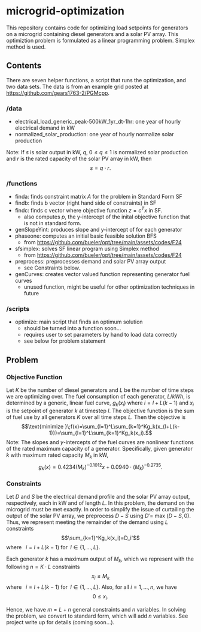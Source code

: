 # microgrid-optimization
This repository contains code for optimizing load setpoints for generators on a microgrid containing diesel generators and a solar PV array. This optimiztion problem is formulated as a linear programming problem. Simplex method is used. 

## Contents
There are seven helper functions, a script that runs the optimization, and two data sets. The data is from an example grid posted at https://github.com/gears1763-2/PGMcpp.
### /data
- electrical_load_generic_peak-500kW_1yr_dt-1hr: one year of hourly electrical demand in kW
- normalized_solar_production: one year of hourly normalize solar production

Note: If $s$ is solar output in kW, $q$, $0\le q\le 1$ is normalized solar production and $r$ is the rated capacity of the solar PV array in kW, then $$s = q\cdot r.$$
### /functions
- finda: finds constraint matrix $A$ for the problem in Standard Form SF
- findb: finds b vector (right hand side of constraints) in SF
- findc: finds c vector where objective function $z= c^Tx$ in SF. 
    - also computes $p$, the y-intercept of the inital objective function that is not in standard form.
- genSlopeYint: produces slope and y-intercept of for each generator
- phaseone: computes an initial basic feasible solution BFS 
    - from https://github.com/bueler/opt/tree/main/assets/codes/F24
- sfsimplex: solves SF linear program using Simplex method 
    - from https://github.com/bueler/opt/tree/main/assets/codes/F24
- preprocess: preprocesses demand and solar PV array output
    - see Constraints below. 
- genCurves: creates vector valued function representing generator fuel curves
    - unused function, might be useful for other optimization techniques in future
### /scripts
- optimize: main script that finds an optimum solution  
    - should be turned into a function soon... 
    - requires user to set parameters by hand to load data correctly
    - see below for problem statement
## Problem 
### Objective Function 
Let $K$ be the number of diesel generators and $L$ be the number of time steps we are optimizing over. The fuel consumption of each generator, $L/kWh$, is determined by a generic, linear fuel curve, $g_k(x_i)$ where $i=l+L(k-1)$ and $x_i$ is the setpoint of generator $k$ at timestep $l$. The objective function is the sum of fuel use by all generators $K$ over all time steps $L$. Then the objective is $$\text{minimize }\;f(x)=\sum_{l=1}^L\sum_{k=1}^Kg_k(x_{l+L(k-1)})=\sum_{l=1}^L\sum_{k=1}^Kg_k(x_i).$$ Note: The slopes and $y$-intercepts of the fuel curves are nonlinear functions of the rated maximum capacity of a generator. Specifically, given generator $k$ with maximum rated capacity $M_k$ in kW, $$g_k(x)=0.4234(M_k)^{-0.1012}x+0.0940\cdot (M_k)^{-0.2735}.$$  

### Constraints
Let $D$ and $S$ be the electrical demand profile and the solar PV array output, respectively, each in kW and of length $L$. In this problem, the demand on the microgrid must be met exactly. In order to simplify the issue of curtailing the output of the solar PV array, we preprocess $D-S$ using $D'=$ max $(D-S,0)$.  Thus, we represent meeting the remainder of the demand using $L$ constraints $$\sum_{k=1}^Kg_k(x_i)=D_i'$$
where $\;\;i=l+L(k-1)$ for $\;l\in\{1,\dots,L\}.$ 

Each generator $k$ has a maximum output of $M_k$, which we represent with the following $n=K\cdot L$ constraints $$x_i\le M_k$$ where $\;\;i=l+L(k-1)$ for $\;l\in\{1,\dots,L\}.$ Also, for all $i=1,\dots,n$, we have $$0\le x_i.$$

Hence, we have $m=L+n$ general constraints and $n$ variables. In solving the problem, we convert to standard form, which will add $n$ variables. See project write up for details (coming soon...).

